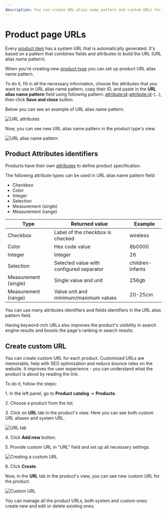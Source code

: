 ```yaml
---
description: You can create URL alias name pattern and custom URLs for the Products.
---
```


# Product page URLs

Every [product item](products.md) has a system URL that is automatically generated. It's based on a pattern that combines fields and attributes to build the URL (URL alias name pattern).

When you're creating new [product type](create_product_types.md) you can set up product URL alias name pattern.

To do it, fill in all the necessary information, choose the attributes that you want to use in URL alias name pattern, copy their ID, and paste in the **URL alias name pattern** field using following pattern: <attribute:id>-<attribute:id>-(...), then click **Save and close** button.

Below you can see an example of URL alias name pattern:

![URL attributes](url_attributes.png "URL attributes")

Now, you can see new URL alias name pattern in the product type's view.

![URL alias name pattern](url_alias_name_pattern.png "URL alias name pattern")

## Product Attributes identifiers

Products have their own [attributes](products.md#attributes) to define product specification.

The following attribute types can be used in URL alias name pattern field:

- Checkbox
- Color
- Integer
- Selection
- Measurement (single)
- Measurement (range)

| Type | Returned value | Example|
|---|---|---|
| Checkbox | Label of the checkbox is checked | wireless |
| Color | Hex code value | 8b0000 |
| Integer | Integer | 26 |
| Selection | Selected value with configured separator | children-infants |
| Measurement (single) | Single value and unit | 256gb |
| Measurement (range) | Value unit and minimum/maximum values | 20-25cm|

You can use many attributes identifiers and fields identifiers in the URL alias pattern field.

Having keyword-rich URLs also improves the product's visibility in search engine results and boosts the page's ranking in search results.

## Create custom URL

You can create custom URL for each product.
Customized URLs are memorable, help with SEO optimization and reduce bounce rates on the website.
It improves the user experience - you can understand what the product is about by reading the link.

To do it, follow the steps:

1\. In the left panel, go to **Product catalog** -> **Products**.

2\. Choose a product from the list.

3\. Click on **URL** tab in the product's view. Here you can see both custom URL aliases and system URL.

![URL tab](url_tab.png "URL tab")

4\. Click **Add new** button.

5\. Provide custom URL in "URL" field and set up all necessary settings.

![Creating a custom URL](create_custom_url.png "Creating a custom URL")

6\. Click **Create**.

Now, in the **URL** tab in the product's view, you can see new custom URL for the product.

![Custom URL](custom_url.png "Custom URL")

You can manage all the product URLs, both system and custom ones: create new and edit or delete existing ones.




